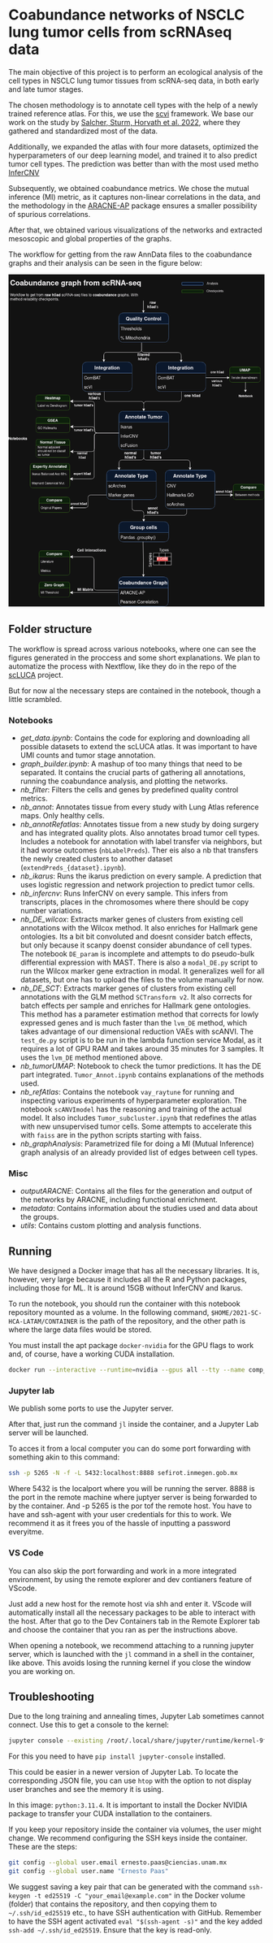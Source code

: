 # Coabundance networks of NSCLC lung tumor cells from scRNAseq data

The main objective of this project is to perform an ecological analysis of the cell types in NSCLC lung tumor tissues from scRNA-seq data, in both early and late tumor stages.

The chosen methodology is to annotate cell types with the help of a newly trained reference atlas. For this, we use the [scvi](https://github.com/scverse/scvi-tools) framework. We base our work on the study by [Salcher, Sturm, Horvath et al. 2022](https://pubmed.ncbi.nlm.nih.gov/36368318/), where they gathered and standardized most of the data. 

Additionally, we expanded the atlas with four more datasets, optimized the hyperparameters of our deep learning model, and trained it to also predict tumor cell types. The prediction was better than with the most used metho [InferCNV](https://github.com/broadinstitute/infercnv)

Subsequently, we obtained coabundance metrics. We chose the mutual inference (MI) metric, as it captures non-linear correlations in the data, and the methodology in the [ARACNE-AP](https://github.com/califano-lab/ARACNe-AP) package ensures a smaller possibility of spurious correlations.

After that, we obtained various visualizations of the networks and extracted mesoscopic and global properties of the graphs.

The workflow for getting from the raw AnnData files to the coabundance graphs and their analysis can be seen in the figure below:

![ScRNAseq Workflow](Workflow_dark.png "scRNA-seq Workflow")

## Folder structure

The workflow is spread across various notebooks, where one can see the figures generated in the proccess and some short explanations. 
We plan to automatize the process with Nextflow, like they do in the repo of the [scLUCA](https://github.com/icbi-lab/luca) project.

But for now al the necessary steps are contained in the notebook, though a little scrambled.

### Notebooks

- *get_data.ipynb*: Contains the code for exploring and downloading all possible datasets to extend the scLUCA atlas. It was important to have UMI counts and tumor stage annotation.
- *graph_builder.ipynb*: A mashup of too many things that need to be separated. It contains the crucial parts of gathering all annotations, running the coabundance analysis, and plotting the networks.
- *nb_filter*: Filters the cells and genes by predefined quality control metrics.
- *nb_annot*: Annotates tissue from every study with Lung Atlas reference maps. Only healthy cells.
- *nb_annotRefatlas*: Annotates tissue from a new study by doing surgery and has integrated quality plots. Also annotates broad tumor cell types. Includes a notebook for annotation with label transfer via neighbors, but it had worse outcomes (`nbLabelPreds`). Ther eis also a nb that transfers the newly created clusters to another dataset (`extendPreds_{dataset}.ipynb`).
- *nb_ikarus*: Runs the ikarus prediction on every sample. A prediction that uses logistic regression and network projection to predict tumor cells.
- *nb_infercnv*: Runs InferCNV on every sample. This infers from transcripts, places in the chromosomes where there should be copy number variations.
- *nb_DE_wilcox*: Extracts marker genes of clusters from existing cell annotations with the Wilcox method. It also enriches for Hallmark gene ontologies. Its a bit bit convoluted and doesnt consider batch effects, but only because it scanpy doenst consider abundance of cell types. The notebook `DE_param` is incomplete and attempts to do pseudo-bulk differential expression with MAST. There is also a `modal_DE.py` script to run the Wilcox marker gene extraction in modal. It generalizes well for all datasets, but one has to upload the files to the volume manually for now.
- *nb_DE_SCT*: Extracts marker genes of clusters from existing cell annotations with the GLM method `SCTransform v2`. It also corrects for batch effects per sample and enriches for Hallmark gene ontologies. This method has a parameter estimation method that corrects for lowly expressed genes and is much faster than the `lvm_DE` method, which takes advantage of our dimensional reduction VAEs with scANVI. The `test_de.py` script is to be run in the lambda function service Modal, as it requires a lot of GPU RAM and takes around 35 minutes for 3 samples. It uses the `lvm_DE` method mentioned above.
- *nb_tumorUMAP*: Notebook to check the tumor predictions. It has the DE part integrated. `Tumor_Annot.ipynb` contains explanations of the methods used.
- *nb_refAtlas*: Contains the notebook `vay_raytune` for running and inspecting various experiments of hyperparameter exploration. The notebook `scANVImodel` has the reasoning and training of the actual model. It also includes `Tumor_subcluster.ipynb` that redefines the atlas with new unsupervised tumor cells. Some attempts to accelerate this with `faiss` are in the python scripts starting with faiss.
- *nb_graphAnalysis*: Parametrized file for doing a MI (Mutual Inference) graph analysis of an already provided list of edges between cell types.

### Misc

- *outputARACNE*: Contains all the files for the generation and output of the networks by ARACNE, including functional enrichment.
- *metadata*: Contains information about the studies used and data about the groups.
- *utils*: Contains custom plotting and analysis functions.

## Running

We have designed a Docker image that has all the necessary libraries. It is, however, very large because it includes all the R and Python packages, including those for ML. It is around 15GB without InferCNV and Ikarus.

To run the notebook, you should run the container with this notebook repository mounted as a volume. In the following command, `$HOME/2021-SC-HCA-LATAM/CONTAINER` is the path of the repository, and the other path is where the large data files would be stored.

You must install the apt package `docker-nvidia` for the GPU flags to work and, of course, have a working CUDA installation.

```bash
docker run --interactive --runtime=nvidia --gpus all --tty --name comp_onco --publish 8888-8892:8888-8892 --volume $HOME/2021-SC-HCA-LATAM/CONTAINER:/root/host_home --volume /datos:/root/datos --workdir /root/host_home/ netopaas/comp-onco:paga /bin/bash
```

### Jupyter lab

We publish some ports to use the Jupyter server.

After that, just run the command `jl` inside the container, and a Jupyter Lab server will be launched.

To acces it from a local computer you can do some port forwarding with something akin to this command:

```bash
ssh -p 5265 -N -f -L 5432:localhost:8888 sefirot.inmegen.gob.mx
```

Where 5432 is the localport where you will be running the server. 8888 is the port in the remote machine where juptyer server is being forwarded to by the container.
And -p 5265 is the por tof the remote host. You have to have and ssh-agent with your user credentials for this to work. We recommend it as it frees you of the hassle
of inputting a password everyitme.

### VS Code

You can also skip the port forwarding and work in a more integrated environment, by using the remote explorer and dev contianers feature of VScode.

Just add a new host for the remote host via shh and enter it. VScode will automatically install all the necessary packages to be able to interact with the host.
After that go to the Dev Containers tab in the Remote Explorer tab and choose the container that you ran as per the instructions above.

When opening a notebook, we recommend attaching to a running jupyter server, which is launched with the `jl` command in a shell in the container, like above.
This avoids losing the running kernel if you close the window you are working on.

## Troubleshooting

Due to the long training and annealing times, Jupyter Lab sometimes cannot connect. Use this to get a console to the kernel:
```bash
jupyter console --existing /root/.local/share/jupyter/runtime/kernel-9ff04919-e8c2-4ecf-92ce-c66b988720e5.json
```
For this you need to have `pip install jupyter-console` installed.

This could be easier in a newer version of Jupyter Lab. To locate the corresponding JSON file, you can use `htop` with the option to not display user branches and see the memory it is using.

In this image: `python:3.11.4`. It is important to install the Docker NVIDIA package to transfer your CUDA installation to the containers.

If you keep your repository inside the container via volumes, the user might change. We recommend configuring the SSH keys inside the container. These are the steps:

```bash
git config --global user.email ernesto.paas@ciencias.unam.mx
git config --global user.name "Ernesto Paas"
```

We suggest saving a key pair that can be generated with the command `ssh-keygen -t ed25519 -C "your_email@example.com"` in the Docker volume (folder) that contains the repository, and then copying them to `~/.ssh/id_ed25519` etc., to have SSH authentication with GitHub. Remember to have the SSH agent activated `eval "$(ssh-agent -s)"` and the key added `ssh-add ~/.ssh/id_ed25519`. Ensure that the key is read-only.
